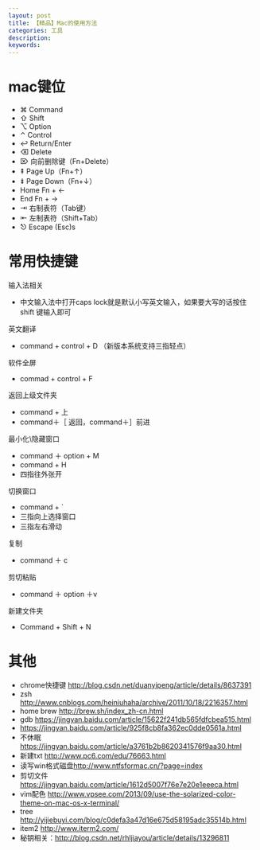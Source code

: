 ```yaml
---
layout: post
title: 【精品】Mac的使用方法
categories: 工具
description: 
keywords: 
---
```



# mac键位

- ⌘ Command
- ⇧ Shift
- ⌥ Option
- ⌃ Control
- ↩︎ Return/Enter
- ⌫ Delete
- ⌦ 向前删除键（Fn+Delete）
- ⇞ Page Up（Fn+↑）
- ⇟ Page Down（Fn+↓）
- Home Fn + ←
- End Fn + →
- ⇥ 右制表符（Tab键）
- ⇤ 左制表符（Shift+Tab）
- ⎋ Escape (Esc)s

# 常用快捷键


 输入法相关
- 中文输入法中打开caps lock就是默认小写英文输入，如果要大写的话按住shift 键输入即可

英文翻译
- command + control + D （新版本系统支持三指轻点）

软件全屏
- commad + control + F

返回上级文件夹
- command + 上
- command＋［ 返回，command＋］前进

最小化\隐藏窗口
- command ＋ option + M
- command + H
- 四指往外张开

切换窗口
- command + `
- 三指向上选择窗口
- 三指左右滑动

复制
- command ＋ c

剪切粘贴
- command ＋ option ＋v

新建文件夹
- Command + Shift + N

# 其他
- chrome快捷键 <http://blog.csdn.net/duanyipeng/article/details/8637391>
- zsh  <http://www.cnblogs.com/heiniuhaha/archive/2011/10/18/2216357.html>
- home brew <http://brew.sh/index_zh-cn.html>
- gdb <https://jingyan.baidu.com/article/15622f241db565fdfcbea515.html>
- <https://jingyan.baidu.com/article/925f8cb8fa362ec0dde0561a.html>
- 不休眠 <https://jingyan.baidu.com/article/a3761b2b8620341576f9aa30.html>
- 新建txt <http://www.pc6.com/edu/76663.html>
- 读写win格式磁盘<http://www.ntfsformac.cn/?page=index>
- 剪切文件 <https://jingyan.baidu.com/article/1612d5007f76e7e20e1eeeca.html>
- vim配色 <http://www.vpsee.com/2013/09/use-the-solarized-color-theme-on-mac-os-x-terminal/>
- tree <http://yijiebuyi.com/blog/c0defa3a47d16e675d58195adc35514b.html>
- item2 <http://www.iterm2.com/>
- 秘钥相关：<http://blog.csdn.net/rhljiayou/article/details/13296811>




